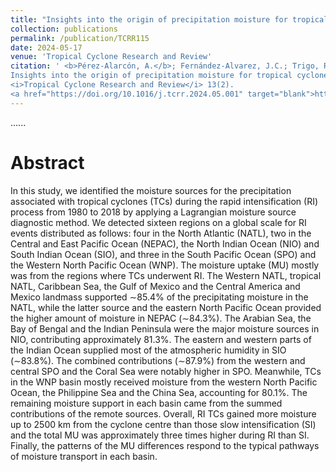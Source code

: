```yaml
---
title: "Insights into the origin of precipitation moisture for tropical cyclones during rapid intensification process"
collection: publications
permalink: /publication/TCRR115
date: 2024-05-17
venue: 'Tropical Cyclone Research and Review'
citation: ' <b>Pérez-Alarcón, A.</b>; Fernández-Alvarez, J.C.; Trigo, R.M.; Nieto, R.; Gimeno, L. (2024).
Insights into the origin of precipitation moisture for tropical cyclones during rapid intensification process.
<i>Tropical Cyclone Research and Review</i> 13(2). 
<a href="https://doi.org/10.1016/j.tcrr.2024.05.001" target="blank">https://doi.org/10.1016/j.tcrr.2024.05.001</a>'
---
```


......  

# Abstract

In this study, we identified the moisture sources for the precipitation associated with tropical cyclones (TCs) during
the rapid intensification (RI) process from 1980 to 2018 by applying a Lagrangian moisture source diagnostic method. 
We detected sixteen regions on a global scale for RI events distributed as follows: four in the North Atlantic (NATL), 
two in the Central and East Pacific Ocean (NEPAC), the North Indian Ocean (NIO) and South Indian Ocean (SIO), and three
in the South Pacific Ocean (SPO) and the Western North Pacific Ocean (WNP). The moisture uptake (MU) mostly was from the 
regions where TCs underwent RI. The Western NATL, tropical NATL, Caribbean Sea, the Gulf of Mexico and the Central America
and Mexico landmass supported ∼85.4% of the precipitating moisture in the NATL, while the latter source and the eastern
North Pacific Ocean provided the higher amount of moisture in NEPAC (∼84.3%). The Arabian Sea, the Bay of Bengal and the
Indian Peninsula were the major moisture sources in NIO, contributing approximately 81.3%. The eastern and western parts
of the Indian Ocean supplied most of the atmospheric humidity in SIO (∼83.8%). The combined contributions (∼87.9%) from 
the western and central SPO and the Coral Sea were notably higher in SPO. Meanwhile, TCs in the WNP basin mostly received 
moisture from the western North Pacific Ocean, the Philippine Sea and the China Sea, accounting for 80.1%. The remaining
moisture support in each basin came from the summed contributions of the remote sources. Overall, RI TCs gained more
moisture up to 2500 km from the cyclone centre than those slow intensification (SI) and the total MU was approximately 
three times higher during RI than SI. Finally, the patterns of the MU differences respond to the typical pathways of 
moisture transport in each basin.





